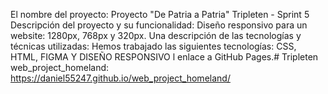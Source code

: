 El nombre del proyecto: Proyecto "De Patria a Patria" Tripleten - Sprint 5
Descripción del proyecto y su funcionalidad: Diseño responsivo para un website: 1280px, 768px y 320px.
Una descripción de las tecnologías y técnicas utilizadas:
Hemos trabajado las siguientes tecnologías: CSS, HTML, FIGMA Y DISEÑO RESPONSIVO
l enlace a GitHub Pages.# Tripleten web_project_homeland: https://daniel55247.github.io/web_project_homeland/
